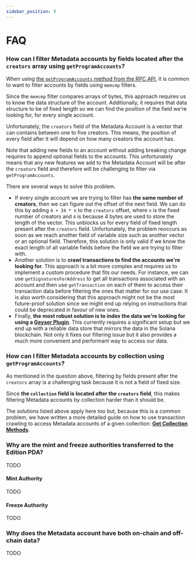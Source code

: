 ```yaml
---
sidebar_position: 9
---
```


# FAQ

### How can I filter Metadata accounts by fields located after the `creators` array using `getProgramAccounts`?

When using [the `getProgramAccounts` method from the RPC API](https://docs.solana.com/developing/clients/jsonrpc-api#getprogramaccounts), it is common to want to filter accounts by fields using `memcmp` filters.

Since the `memcmp` filter compares arrays of bytes, this approach requires us to know the data structure of the account. Additionally, it requires that data structure to be of fixed length so we can find the position of the field we're looking for, for every single account.

Unfortunately, the `creators` field of the Metadata Account is a vector that can contains between one to five creators. This means, the position of every field after it will depend on how many creators the account has.

Note that adding new fields to an account without adding breaking change requires to append optional fields to the accounts. This unfortunately means that any new features we add to the Metadata Account will be after the `creators` field and therefore will be challenging to filter via `getProgramAccounts`.

There are several ways to solve this problem.

- If every single account we are trying to filter has **the same number of creators**, then we can figure out the offset of the next field. We can do this by adding `4 + 34 * n` to the `creators` offset, where `n` is the fixed number of creators and `4` is because 4 bytes are used to store the length of the vector. This unblocks us for every field of fixed length present after the `creators` field. Unfortunately, the problem reoccurs as soon as we reach another field of variable size such as another vector or an optional field. Therefore, this solution is only valid if we know the exact length of all variable fields before the field we are trying to filter with.
- Another solution is to **crawl transactions to find the accounts we're looking for**. This approach is a bit more complex and requires us to implement a custom procedure that fits our needs. For instance, we can use `getSignaturesForAddress` to get all transactions associated with an account and then use `getTransaction` on each of them to access their transaction data before filtering the ones that matter for our use case. It is also worth considering that this approach might not be the most future-proof solution since we might end up relying on instructions that could be deprecated in favour of new ones.
- Finally, **the most robust solution is to index the data we're looking for using a [Geyser Plugin](https://docs.solana.com/developing/plugins/geyser-plugins)**. This currently requires a significant setup but we end up with a reliable data store that mirrors the data in the Solana blockchain. Not only it fixes our filtering issue but it also provides a much more convenient and performant way to access our data.

### How can I filter Metadata accounts by collection using `getProgramAccounts`?

As mentioned in the question above, filtering by fields present after the `creators` array is a challenging task because it is not a field of fixed size.

Since **the `collection` field is located after the `creators` field**, this makes filtering Metadata accounts by collection harder than it should be.

The solutions listed above apply here too but, because this is a common problem, we have written a more detailed guide on how to use transaction crawling to access Metadata accounts of a given collection: **[Get Collection Methods](https://metaplex.notion.site/Get-Collection-Methods-1ff0b118e4ce4605971df60e753a8559)**.

### Why are the mint and freeze authorities transferred to the Edition PDA?

TODO

#### Mint Authority

TODO

#### Freeze Authority

TODO

### Why does the Metadata account have both on-chain and off-chain data?

TODO
